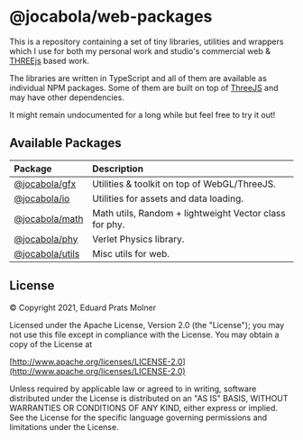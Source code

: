 # @jocabola/web-packages
This is a repository containing a set of tiny libraries, utilities and wrappers which I use for both my personal work and studio's commercial web & [THREEjs](https://threejs.org) based work.

The libraries are written in TypeScript and all of them are available as individual NPM packages. Some of them are built on top of [ThreeJS](https://threejs.org/) and may have other dependencies.

It might remain undocumented for a long while but feel free to try it out!

## Available Packages

| Package | Description |
|:--|:--|
| [@jocabola/gfx](https://www.npmjs.com/package/@jocabola/gfx) | Utilities & toolkit on top of WebGL/ThreeJS. |
| [@jocabola/io](https://www.npmjs.com/package/@jocabola/io) | Utilities for assets and data loading. |
| [@jocabola/math](https://www.npmjs.com/package/@jocabola/math) | Math utils, Random + lightweight Vector class for phy. |
| [@jocabola/phy](https://www.npmjs.com/package/@jocabola/phy) | Verlet Physics library. |
| [@jocabola/utils](https://www.npmjs.com/package/@jocabola/utils) | Misc utils for web. |

## License
© Copyright 2021, Eduard Prats Molner

Licensed under the Apache License, Version 2.0 (the "License");
you may not use this file except in compliance with the License.
You may obtain a copy of the License at

[http://www.apache.org/licenses/LICENSE-2.0](http://www.apache.org/licenses/LICENSE-2.0)

Unless required by applicable law or agreed to in writing, software
distributed under the License is distributed on an "AS IS" BASIS,
WITHOUT WARRANTIES OR CONDITIONS OF ANY KIND, either express or implied.
See the License for the specific language governing permissions and
limitations under the License.